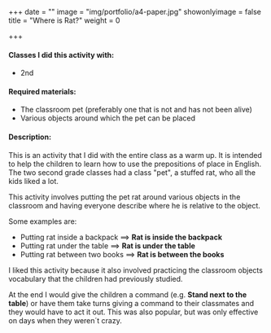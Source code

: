 +++
date = ""
image = "img/portfolio/a4-paper.jpg"
showonlyimage = false
title = "Where is Rat?"
weight = 0

+++
#### Classes I did this activity with:

* 2nd

#### Required materials:

* The classroom pet (preferably one that is not and has not been alive)
* Various objects around which the pet can be placed

#### Description:

This is an activity that I did with the entire class as a warm up. It is intended to help the children to learn how to use the prepositions of place in English. The two second grade classes had a class "pet", a stuffed rat, who all the kids liked a lot. 

This activity involves putting the pet rat around various objects in the classroom and having everyone describe where he is relative to the object.

Some examples are:

* Putting rat inside a backpack ==> __Rat is inside the backpack__
* Putting rat under the table ==> __Rat is under the table__
* Putting rat between two books ==> __Rat is between the books__

I liked this activity because it also involved practicing the classroom objects vocabulary that the children had previously studied.

At the end I would give the children a command (e.g. __Stand next to the table__) or have them take turns giving a command to their classmates and they would have to act it out. This was also popular, but was only effective on days when they weren´t crazy.

